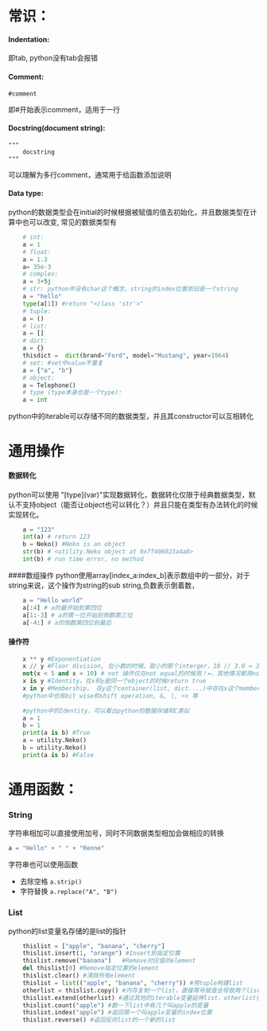 # 常识：

#### Indentation: 
即tab, python没有tab会报错

#### Comment: 
    #comment
即#开始表示comment，适用于一行

#### Docstring(document string): 
    """  
        docstring 
    """
可以理解为多行comment，通常用于给函数添加说明

#### Data type: 
python的数据类型会在initial的时候根据被赋值的值去初始化，并且数据类型在计算中也可以改变, 常见的数据类型有
```python
    # int:
    a = 1 
    # float: 
    a = 1.3 
    a= 35e-3
    # complex:
    a = 3+5j
    # str: python中没有char这个概念，string的index位置依旧是一个string
    a = "hello"
    type(a[1]) #return "<class 'str'>"
    # tuple: 
    a = ()
    # list:
    a = []
    # dict:
    a = {}
    thisdict =	dict(brand="Ford", model="Mustang", year=1964)
    # set: #set中value不重复
    a = {"a", "b"}
    # object:
    a = Telephone()
    # type (type本身也是一个type):
    a = int
```
python中的iterable可以存储不同的数据类型，并且其constructor可以互相转化


# 通用操作
#### 数据转化
python可以使用 "\[type\](var)"实现数据转化，数据转化仅限于经典数据类型，默认不支持object（能否让object也可以转化？）并且只能在类型有办法转化的时候实现转化。
```python
    a = "123"
    int(a) # return 123
    b = Neko() #Neko is an object
    str(b) # <utility.Neko object at 0x7f406023a4a8>
    int(b) # run time error, no method
```

####数组操作
python使用array\[index_a:index_b\]表示数组中的一部分，对于string来说，这个操作为string的sub string,负数表示倒着数，
```python
    a = "Hello world"
    a[:4] # a的最开始到第四位
    a[1:-3] # a的第一位开始到倒数第三位
    a[-4:] # a的倒数第四位到最后
```

#### 操作符
```python
    x ** y #Exponentiation
    x // y #Floor division, 在小数的时候，取小的那个interger，10 // 3.0 = 3.0
    not(x < 5 and x < 10) # not 操作仅在not equal的时候用！=，其他情况都用not
    x is y #Identity，在x和y是同一个object的时候return true
    x in y #Membership， 在y这个container(list, dict....)中存在x这个member的时候return true
    #python中也有bit wise和shift operation, &, |, << 等
    
    #python中的Identity，可以看出python的数据存储和C类似
    a = 1
    b = 1
    print(a is b) #True
    a = utility.Neko()
    b = utility.Neko()
    print(a is b) #False
```
# 通用函数：
### String
字符串相加可以直接使用加号，同时不同数据类型相加会做相应的转换
```python
a = "Hello" + " " + "Renne"
```
字符串也可以使用函数
* 去除空格
    ``` a.strip() ```
* 字符替换
    ``` a.replace("A", "B") ```
    
### List
python的list变量名存储的是list的指针
```python
    thislist = ["apple", "banana", "cherry"]
    thislist.insert(1, "orange") #Insert到指定位置
    thislist.remove("banana")   #Remove对应值的element
    del thislist[0] #Remove指定位置的element
    thislist.clear() #清除所有element
    thislist = list(("apple", "banana", "cherry")) #用tuple构建list
    otherlist = thislist.copy() #内存复制一个list，直接等号赋值会导致两个list变量其实指向同一个list
    thislist.extend(otherlist) #通过其他的iterable变量延伸list，otherlist也可以是一个tuple或者其他
    thislist.count("apple") #数一下list中有几个叫apple的变量
    thislist.index("apple") #返回第一个叫apple变量的index位置
    thislist.reverse() #返回反向list的一个新的list
    
```
